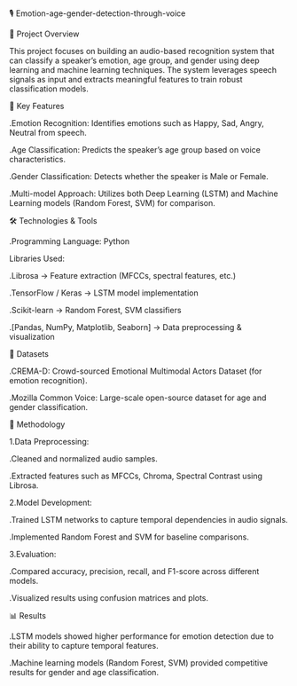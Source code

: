 🎙️ Emotion-age-gender-detection-through-voice

📌 Project Overview

This project focuses on building an audio-based recognition system that can classify a speaker’s emotion, age group, and gender using deep learning and machine learning techniques. The system leverages speech signals as input and extracts meaningful features to train robust classification models.

🔑 Key Features

.Emotion Recognition: Identifies emotions such as Happy, Sad, Angry, Neutral from speech.

.Age Classification: Predicts the speaker’s age group based on voice characteristics.

.Gender Classification: Detects whether the speaker is Male or Female.

.Multi-model Approach: Utilizes both Deep Learning (LSTM) and Machine Learning models (Random Forest, SVM) for comparison.

🛠️ Technologies & Tools

 .Programming Language: Python

Libraries Used:

 .Librosa → Feature extraction (MFCCs, spectral features, etc.)

 .TensorFlow / Keras → LSTM model implementation

 .Scikit-learn → Random Forest, SVM classifiers

 .[Pandas, NumPy, Matplotlib, Seaborn] → Data preprocessing & visualization

📂 Datasets

.CREMA-D: Crowd-sourced Emotional Multimodal Actors Dataset (for emotion recognition).

.Mozilla Common Voice: Large-scale open-source dataset for age and gender classification.

🧠 Methodology

1.Data Preprocessing:

.Cleaned and normalized audio samples.

.Extracted features such as MFCCs, Chroma, Spectral Contrast using Librosa.

2.Model Development:

.Trained LSTM networks to capture temporal dependencies in audio signals.

.Implemented Random Forest and SVM for baseline comparisons.

3.Evaluation:

.Compared accuracy, precision, recall, and F1-score across different models.

.Visualized results using confusion matrices and plots.

📊 Results

.LSTM models showed higher performance for emotion detection due to their ability to capture temporal features.

.Machine learning models (Random Forest, SVM) provided competitive results for gender and age classification. 
